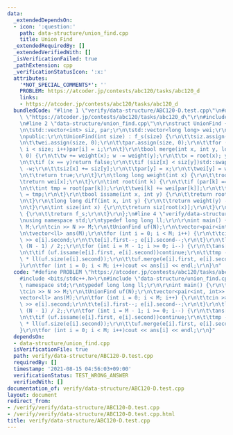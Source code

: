 ```yaml
---
data:
  _extendedDependsOn:
  - icon: ':question:'
    path: data-structure/union_find.cpp
    title: Union Find
  _extendedRequiredBy: []
  _extendedVerifiedWith: []
  _isVerificationFailed: true
  _pathExtension: cpp
  _verificationStatusIcon: ':x:'
  attributes:
    '*NOT_SPECIAL_COMMENTS*': ''
    PROBLEM: https://atcoder.jp/contests/abc120/tasks/abc120_d
    links:
    - https://atcoder.jp/contests/abc120/tasks/abc120_d
  bundledCode: "#line 1 \"verify/data-structure/ABC120-D.test.cpp\"\n#define PROBLEM\
    \ \"https://atcoder.jp/contests/abc120/tasks/abc120_d\"\r\n#include <bits/stdc++.h>\r\
    \n#line 2 \"data-structure/union_find.cpp\"\n\r\nstruct UnionFind {\r\nprivate:\r\
    \n\tstd::vector<int> siz, par;\r\n\tstd::vector<long long> wei;\r\n\tint f_s;\r\
    \npublic:\r\n\tUnionFind(int size) : f_s(size) {\r\n\t\tsiz.assign(size, 1);\r\
    \n\t\twei.assign(size, 0);\r\n\t\tpar.assign(size, 0);\r\n\t\tfor (int i = 0;\
    \ i < size; i++)par[i] = i;\r\n\t}\r\n\tbool merge(int x, int y, long long w =\
    \ 0) {\r\n\t\tw += weight(x); w -= weight(y);\r\n\t\tx = root(x); y = root(y);\r\
    \n\t\tif (x == y)return false;\r\n\t\tif (siz[x] < siz[y])std::swap(x, y), w =\
    \ -w;\r\n\t\tsiz[x] += siz[y];\r\n\t\tpar[y] = x;\r\n\t\twei[y] = w;\r\n\t\tf_s--;\r\
    \n\t\treturn true;\r\n\t}\r\n\tlong long weight(int x) {\r\n\t\troot(x);\r\n\t\
    \treturn wei[x];\r\n\t}\r\n\tint root(int k) {\r\n\t\tif (par[k] == k)return k;\r\
    \n\t\tint tmp = root(par[k]);\r\n\t\twei[k] += wei[par[k]];\r\n\t\treturn par[k]\
    \ = tmp;\r\n\t}\r\n\tbool issame(int x, int y) {\r\n\t\treturn root(x) == root(y);\r\
    \n\t}\r\n\tlong long diff(int x, int y) {\r\n\t\treturn weight(y) - weight(x);\r\
    \n\t}\r\n\tint size(int x) {\r\n\t\treturn siz[root(x)];\r\n\t}\r\n\tint forest_size()\
    \ {\r\n\t\treturn f_s;\r\n\t}\r\n};\n#line 4 \"verify/data-structure/ABC120-D.test.cpp\"\
    \nusing namespace std;\r\ntypedef long long ll;\r\n\r\nint main() {\r\n\tll N,\
    \ M;\r\n\tcin >> N >> M;\r\n\tUnionFind uf(N);\r\n\tvector<pair<int, int>> e(M);\r\
    \n\tvector<ll> ans(M);\r\n\tfor (int i = 0; i < M; i++) {\r\n\t\tcin >> e[i].first\
    \ >> e[i].second;\r\n\t\te[i].first--; e[i].second--;\r\n\t}\r\n\tll tmp = N *\
    \ (N - 1) / 2;;\r\n\tfor (int i = M - 1; i >= 0; i--) {\r\n\t\tans[i] = tmp;\r\
    \n\t\tif (uf.issame(e[i].first, e[i].second))continue;\r\n\t\ttmp -= ll(uf.size(e[i].first))\
    \ * ll(uf.size(e[i].second));\r\n\t\tuf.merge(e[i].first, e[i].second);\r\n\t\
    }\r\n\tfor (int i = 0; i < M; i++)cout << ans[i] << endl;\r\n}\n"
  code: "#define PROBLEM \"https://atcoder.jp/contests/abc120/tasks/abc120_d\"\r\n\
    #include <bits/stdc++.h>\r\n#include \"data-structure/union_find.cpp\"\r\nusing\
    \ namespace std;\r\ntypedef long long ll;\r\n\r\nint main() {\r\n\tll N, M;\r\n\
    \tcin >> N >> M;\r\n\tUnionFind uf(N);\r\n\tvector<pair<int, int>> e(M);\r\n\t\
    vector<ll> ans(M);\r\n\tfor (int i = 0; i < M; i++) {\r\n\t\tcin >> e[i].first\
    \ >> e[i].second;\r\n\t\te[i].first--; e[i].second--;\r\n\t}\r\n\tll tmp = N *\
    \ (N - 1) / 2;;\r\n\tfor (int i = M - 1; i >= 0; i--) {\r\n\t\tans[i] = tmp;\r\
    \n\t\tif (uf.issame(e[i].first, e[i].second))continue;\r\n\t\ttmp -= ll(uf.size(e[i].first))\
    \ * ll(uf.size(e[i].second));\r\n\t\tuf.merge(e[i].first, e[i].second);\r\n\t\
    }\r\n\tfor (int i = 0; i < M; i++)cout << ans[i] << endl;\r\n}"
  dependsOn:
  - data-structure/union_find.cpp
  isVerificationFile: true
  path: verify/data-structure/ABC120-D.test.cpp
  requiredBy: []
  timestamp: '2021-08-15 04:56:03+09:00'
  verificationStatus: TEST_WRONG_ANSWER
  verifiedWith: []
documentation_of: verify/data-structure/ABC120-D.test.cpp
layout: document
redirect_from:
- /verify/verify/data-structure/ABC120-D.test.cpp
- /verify/verify/data-structure/ABC120-D.test.cpp.html
title: verify/data-structure/ABC120-D.test.cpp
---
```

